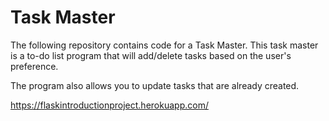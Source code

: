 # Task Master

The following repository contains code for a Task Master. This task master is a to-do list program that will add/delete tasks based on the user's preference. 

The program also allows you to update tasks that are already created. 

https://flaskintroductionproject.herokuapp.com/
